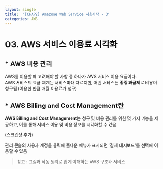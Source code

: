 ```yaml
---
layout: single
title:  "[CHAP2] Amazone Web Service 사용시작 - 3"
categories: AWS
---
```


# 03. AWS 서비스 이용료 시각화  

## * AWS 비용 관리

AWS를 이용할 때 고려해야 할 사항 중 하나가 AWS 서비스 이용 요금이다.  
AWS 서비스의 요금 체계는 서비스마다 다르지만, 어떤 서비스든 **종량 과금제**로 비용이 청구됨 (이용한 만큼 매월 이용료가 청구)  


## * AWS Billing and Cost Management란

**AWS Billing and Cost Management**는 청구 및 비용 관리를 위한 몇 가지 기능을 제공하고, 이를 통해 서비스 이용 및 비용 정보를 시각화할 수 있음  

(스크린샷 추가)  

관리 콘솔의 사용자 계정을 클릭해 풀다운 메뉴가 표시되면 '결제 대시보드'를 선택해 이용할 수 있음  

> 참고 : 그림과 작동 원리로 쉽게 이해하는 AWS 구조와 서비스